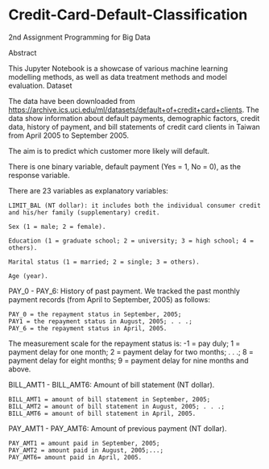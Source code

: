 # Credit-Card-Default-Classification

2nd Assignment Programming for Big Data

Abstract

This Jupyter Notebook is a showcase of various machine learning modelling methods, as well as data treatment methods and model evaluation.
Dataset

The data have been downloaded from https://archive.ics.uci.edu/ml/datasets/default+of+credit+card+clients. The data show information about default payments, demographic factors, credit data, history of payment, and bill statements of credit card clients in Taiwan from April 2005 to September 2005.

The aim is to predict which customer more likely will default.

There is one binary variable, default payment (Yes = 1, No = 0), as the response variable.

There are 23 variables as explanatory variables:

    LIMIT_BAL (NT dollar): it includes both the individual consumer credit and his/her family (supplementary) credit.

    Sex (1 = male; 2 = female).

    Education (1 = graduate school; 2 = university; 3 = high school; 4 = others).

    Marital status (1 = married; 2 = single; 3 = others).

    Age (year).

PAY_0 - PAY_6: History of past payment. We tracked the past monthly payment records (from April to September, 2005) as follows:

    PAY_0 = the repayment status in September, 2005;
    PAY1 = the repayment status in August, 2005; . . .;
    PAY_6 = the repayment status in April, 2005.

The measurement scale for the repayment status is: -1 = pay duly; 1 = payment delay for one month; 2 = payment delay for two months; . . .; 8 = payment delay for eight months; 9 = payment delay for nine months and above.

BILL_AMT1 - BILL_AMT6: Amount of bill statement (NT dollar).

    BILL_AMT1 = amount of bill statement in September, 2005;
    BILL_AMT2 = amount of bill statement in August, 2005; . . .;
    BILL_AMT6 = amount of bill statement in April, 2005.

PAY_AMT1 - PAY_AMT6: Amount of previous payment (NT dollar).

    PAY_AMT1 = amount paid in September, 2005;
    PAY_AMT2 = amount paid in August, 2005;...;
    PAY_AMT6= amount paid in April, 2005.
